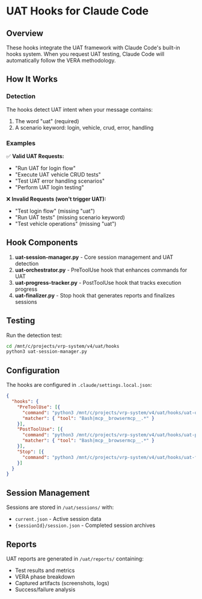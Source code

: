 # UAT Hooks for Claude Code

## Overview

These hooks integrate the UAT framework with Claude Code's built-in hooks system. When you request UAT testing, Claude Code will automatically follow the VERA methodology.

## How It Works

### Detection
The hooks detect UAT intent when your message contains:
1. The word "uat" (required)
2. A scenario keyword: login, vehicle, crud, error, handling

### Examples

✅ **Valid UAT Requests:**
- "Run UAT for login flow"
- "Execute UAT vehicle CRUD tests"
- "Test UAT error handling scenarios"
- "Perform UAT login testing"

❌ **Invalid Requests (won't trigger UAT):**
- "Test login flow" (missing "uat")
- "Run UAT tests" (missing scenario keyword)
- "Test vehicle operations" (missing "uat")

## Hook Components

1. **uat-session-manager.py** - Core session management and UAT detection
2. **uat-orchestrator.py** - PreToolUse hook that enhances commands for UAT
3. **uat-progress-tracker.py** - PostToolUse hook that tracks execution progress
4. **uat-finalizer.py** - Stop hook that generates reports and finalizes sessions

## Testing

Run the detection test:
```bash
cd /mnt/c/projects/vrp-system/v4/uat/hooks
python3 uat-session-manager.py
```

## Configuration

The hooks are configured in `.claude/settings.local.json`:
```json
{
  "hooks": {
    "PreToolUse": [{
      "command": "python3 /mnt/c/projects/vrp-system/v4/uat/hooks/uat-orchestrator.py",
      "matcher": { "tool": "Bash|mcp__browsermcp__.*" }
    }],
    "PostToolUse": [{
      "command": "python3 /mnt/c/projects/vrp-system/v4/uat/hooks/uat-progress-tracker.py",
      "matcher": { "tool": "Bash|mcp__browsermcp__.*" }
    }],
    "Stop": [{
      "command": "python3 /mnt/c/projects/vrp-system/v4/uat/hooks/uat-finalizer.py"
    }]
  }
}
```

## Session Management

Sessions are stored in `/uat/sessions/` with:
- `current.json` - Active session data
- `{sessionId}/session.json` - Completed session archives

## Reports

UAT reports are generated in `/uat/reports/` containing:
- Test results and metrics
- VERA phase breakdown
- Captured artifacts (screenshots, logs)
- Success/failure analysis